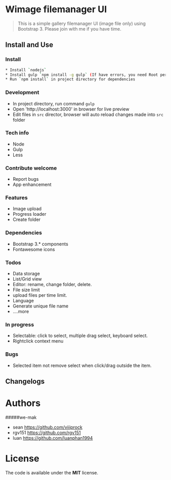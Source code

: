 # Wimage filemanager UI 

> This is a simple gallery filemanager UI (image file only) using Bootstrap 3.
Please join with me if you have time.

## Install and Use

### Install

```bash
* Install `nodejs`
* Install gulp `npm install -g gulp` (If have errors, you need Root permisson to install Gulp)
* Run `npm install` in project directory for dependencies
```
### Development

- In project directory, run command `gulp`
- Open 'http://localhost:3000' in browser for live preview
- Edit files in `src` director, browser will auto reload changes made into `src` folder

### Tech info
- Node
- Gulp
- Less

### Contribute welcome
- Report bugs
- App enhancement

### Features 
- Image upload
- Progress loader
- Create folder

### Dependencies 
- Bootstrap 3.* components
- Fontawesome icons

### Todos 
- Data storage
- List/Grid view 
- Editor: rename, change folder, delete.
- File size limit
- upload files per time limit.
- Language
- Generate unique file name 
- ....more

### In progress 
- Selectable: click to select, multiple drag select, keyboard select.
- Rightclick context menu

### Bugs
- Selected item not remove select when click/drag outside the item. 

## Changelogs


# Authors 

#####we-mak 
- sean https://github.com/viiiprock
- rgv151 https://github.com/rgv151
- luan https://github.com/luanphan1994



# License 

The code is available under the **MIT** license. 
